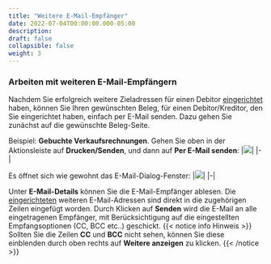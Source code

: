 ```yaml
---
title: "Weitere E-Mail-Empfänger"
date: 2022-07-04T00:00:00.000-05:00
description: 
draft: false
collapsible: false
weight: 3
---
```

### Arbeiten mit weiteren E-Mail-Empfängern

Nachdem Sie erfolgreich weitere Zieladressen für einen Debitor [eingerichtet](/de-de/apps/addressee-control/first-steps/setup/further_targets) haben, können Sie Ihren gewünschten Beleg, für einen Debitor/Kreditor, den Sie eingerichtet haben, einfach per E-Mail senden.
Dazu gehen Sie zunächst auf die gewünschte Beleg-Seite. 

Beispiel: **Gebuchte Verkaufsrechnungen**.
Gehen Sie oben in der Aktionsleiste auf **Drucken/Senden**, und dann auf **Per E-Mail senden**:
|![](images/apps/Addresse_Control/Beleg_per_email_senden.png)|
|-|

Es öffnet sich wie gewohnt das E-Mail-Dialog-Fenster:
|![](images/apps/Addresse_Control/Mail_Dialog_Mehrere_Empfaenger.png)|
|-|

Unter **E-Mail-Details** können Sie die E-Mail-Empfänger ablesen.
Die [eingerichteten](/de-de/apps/addressee-control/first-steps/setup/further_targets) weiteren E-Mail-Adressen sind direkt in die zugehörigen Zeilen eingefügt worden.
Durch Klicken auf **Senden** wird die E-Mail an alle eingetragenen Empfänger, mit Berücksichtigung auf die eingestellten Empfangsoptionen (CC, BCC etc..) geschickt.
{{< notice info Hinweis >}}
Sollten Sie die Zeilen **CC** und **BCC** nicht sehen, können Sie diese einblenden durch oben rechts auf **Weitere anzeigen** zu klicken.
{{< /notice >}}
